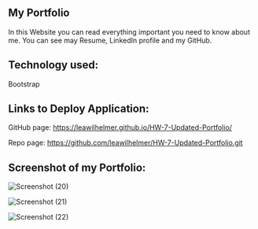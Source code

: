 ## My Portfolio

In this Website you can read everything important you need to know about me.  You can see may Resume, LinkedIn profile and my GitHub.

## Technology used:

Bootstrap

## Links to Deploy Application:

GitHub page: https://leawilhelmer.github.io/HW-7-Updated-Portfolio/

Repo page: https://github.com/leawilhelmer/HW-7-Updated-Portfolio.git

## Screenshot of my Portfolio:

![Screenshot (20)](https://user-images.githubusercontent.com/70493940/99885606-0b30f980-2beb-11eb-986e-bc616eef1368.png)

![Screenshot (21)](https://user-images.githubusercontent.com/70493940/99885611-197f1580-2beb-11eb-83f7-9f37fc97d113.png)

![Screenshot (22)](https://user-images.githubusercontent.com/70493940/99885615-23a11400-2beb-11eb-936d-e2bdfe3644dd.png)

